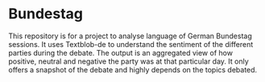 # Bundestag
This repository is for a project to analyse language of German Bundestag sessions. It uses Textblob-de to understand the sentiment of the different parties during the debate.
The output is an aggregated view of how positive, neutral and negative the party was at that particular day.
It only offers a snapshot of the debate and highly depends on the topics debated.
